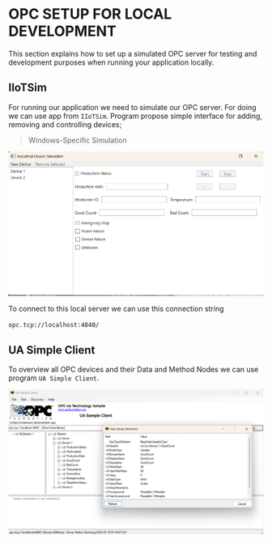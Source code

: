 # OPC SETUP FOR LOCAL DEVELOPMENT

This section explains how to set up a simulated OPC server for testing and development purposes when running your application locally.

## IIoTSim

For running our application we need to simulate our OPC server. For doing we can use app from `IIoTSim`. Program propose simple interface for adding, removing and controlling devices;

> Windows-Specific Simulation

![1716074105032](image/README/1716074105032.png)

To connect to this local server we can use this connection string

`opc.tcp://localhost:4840/`

## UA Simple Client

To overview all OPC devices and their Data and Method Nodes we can use program `UA Simple Client`.

![1716074404306](image/README/1716074404306.png)
